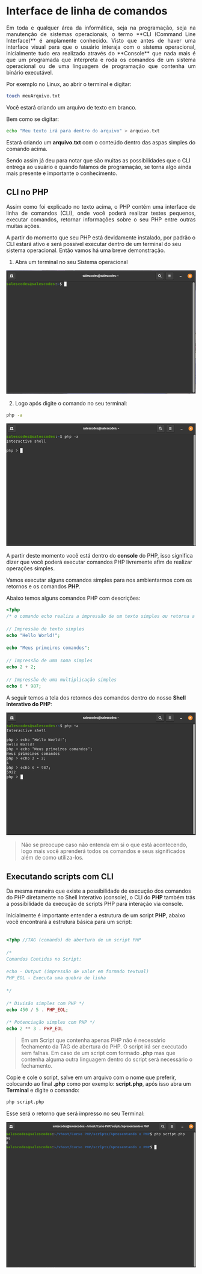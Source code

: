 # Interface de linha de comandos

<p align="justify">Em toda e qualquer área da informática, seja na programação, seja na manutenção de sistemas operacionais, o termo **CLI (Command Line Interface)** é amplamente conhecido. Visto que antes de haver uma interface visual para que o usuário interaja com o sistema operacional, inicialmente tudo era realizado através do **Console** que nada mais é que um programada que interpreta e roda os comandos de um sistema operacional ou de uma linguagem de programação que contenha um binário executável.

Por exemplo no Linux, ao abrir o terminal e digitar: 

~~~bash
touch meuArquivo.txt
~~~
Você estará criando um arquivo de texto em branco. 

Bem como se digitar: 

~~~bash
echo "Meu texto irá para dentro do arquivo" > arquivo.txt
~~~

Estará criando um **arquivo.txt** com o conteúdo dentro das aspas simples do comando acima.

Sendo assim já deu para notar que são muitas as possibilidades que o CLI entrega ao usuário e quando falamos de programação, se torna algo ainda mais presente e importante o conhecimento.</p>

## CLI no PHP

<p align="justify">Assim como foi explicado no texto acima, o PHP contém uma interface de linha de comandos (CLI), onde você poderá realizar testes pequenos, executar comandos, retornar informações sobre o seu PHP entre outras muitas ações.

A partir do momento que seu PHP está devidamente instalado, por padrão o CLI estará ativo e será possível executar dentro de um terminal do seu sistema operacional. Então vamos há uma breve demonstração.

1. Abra um terminal no seu Sistema operacional

<img src="../assets/imgs/console.png">

2. Logo após digite o comando no seu terminal:

~~~bash
php -a
~~~
<img src="../assets/imgs/console-interativo.png">

A partir deste momento você está dentro do **console** do PHP, isso significa dizer que você poderá executar comandos PHP livremente afim de realizar operações simples.

Vamos executar alguns comandos simples para nos ambientarmos com os retornos e os comandos **PHP**.

Abaixo temos alguns comandos PHP com descrições:

```php
<?php
/* o comando echo realiza a impressão de um texto simples ou retorna a impressão de algum valor em forma de texto */

// Impressão de texto simples
echo "Hello World!";

echo "Meus primeiros comandos";

// Impressão de uma soma simples
echo 2 + 2;

// Impressão de uma multiplicação simples
echo 6 * 987;
```

A seguir temos a tela dos retornos dos comandos dentro do nosso **Shell Interativo do PHP**:

<img src="../assets/imgs/comandos.png">
</p>

> Não se preocupe caso não entenda em si o que está acontecendo, logo mais você aprenderá todos os comandos e seus significados além de como utiliza-los.

## Executando scripts com CLI

Da mesma maneira que existe a possibilidade de execução dos comandos do PHP diretamente no Shell Interativo (console), o CLI do **PHP** também trás a possibilidade da execução de scripts PHP para interação via console.

Inicialmente é importante entender a estrutura de um script **PHP**, abaixo você encontrará a estrutura básica para um script:

```php

<?php //TAG (comando) de abertura de um script PHP

/* 
Comandos Contidos no Script:

echo - Output (impressão de valor em formado textual)
PHP_EOL - Executa uma quebra de linha

*/

/* Divisão simples com PHP */ 
echo 450 / 5 . PHP_EOL; 

/* Potenciação simples com PHP */ 
echo 2 ** 3 . PHP_EOL

```

> Em um Script que contenha apenas PHP não é necessário fechamento da TAG de abertura do PHP. O script irá ser executado sem falhas. Em caso de um script com formado **.php** mas que contenha alguma outra linguagem dentro do script será necessário o fechamento.

Copie e cole o script, salve em um arquivo com o nome que preferir, colocando ao final **.php** como por exemplo: **script.php**, após isso abra um **Terminal** e digite o comando:

```bash
php script.php
```

Esse será o retorno que será impresso no seu Terminal:

<img src="../assets/imgs/script.png">
